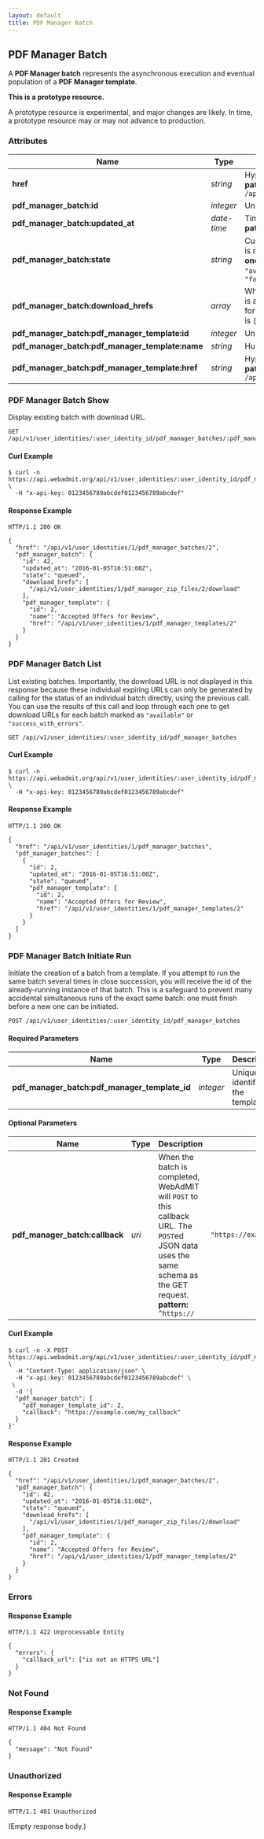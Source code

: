 ```yaml
---
layout: default
title: PDF Manager Batch
---
```


<!-- WARNING: This is an automatically generated file.  Do not modify directly.  See script/generate-docs. -->

<h2><a name="resource-pdf_manager_batch"></a>PDF Manager Batch</h2>

<p>A <strong>PDF Manager batch</strong> represents the asynchronous execution and eventual population of a <strong>PDF Manager template</strong>.</p>

<div class="alert alert-warning">
  <p><strong>This is a prototype resource.</strong></p>
  <p>A prototype resource is experimental, and major changes are likely. In time, a prototype resource may or may not advance to production.</p>
</div>

<h3>Attributes</h3>

<table><thead>
<tr>
<th>Name</th>
<th>Type</th>
<th>Description</th>
<th>Example</th>
</tr>
</thead><tbody>
<tr>
<td><strong>href</strong></td>
<td><em>string</em></td>
<td>Hypertext reference to this resource.<br/> <strong>pattern:</strong> <code>/api/v1/user_identities/\d+/pdf_manager_batches/\d+</code></td>
<td><code>&quot;/api/v1/user_identities/1/pdf_manager_batches/2&quot;</code></td>
</tr>
<tr>
<td><strong>pdf_manager_batch:id</strong></td>
<td><em>integer</em></td>
<td>Unique identifier of this batch.</td>
<td><code>42</code></td>
</tr>
<tr>
<td><strong>pdf_manager_batch:updated_at</strong></td>
<td><em>date-time</em></td>
<td>Time that this batch was last updated.<br/> <strong>pattern:</strong> <code>\d\d\d\d-\d\d-\d\dT\d\d:\d\d:\d\dZ</code></td>
<td><code>&quot;2016-01-05T16:51:00Z&quot;</code></td>
</tr>
<tr>
<td><strong>pdf_manager_batch:state</strong></td>
<td><em>string</em></td>
<td>Current state of this batch.  When <code>&quot;available&quot;</code>, the batch is ready for download.<br/> <strong>one of:</strong><code>&quot;initializing&quot;</code> or <code>&quot;queued&quot;</code> or <code>&quot;in_progress&quot;</code> or <code>&quot;available&quot;</code> or <code>&quot;success_with_errors&quot;</code> or <code>&quot;empty_list&quot;</code> or <code>&quot;failed&quot;</code></td>
<td><code>&quot;queued&quot;</code></td>
</tr>
<tr>
<td><strong>pdf_manager_batch:download_hrefs</strong></td>
<td><em>array</em></td>
<td>When <code>state</code> is <code>&quot;available&quot;</code> or <code>&quot;success_with_errors&quot;</code>, this is an array of hrefs that can be requested with an API key for downloading the generated PDF files.  Otherwise, this is <code>[]</code>.</td>
<td><code>[&quot;/api/v1/user_identities/1/pdf_manager_zip_files/2/download&quot;]</code></td>
</tr>
<tr>
<td><strong>pdf_manager_batch:pdf_manager_template:id</strong></td>
<td><em>integer</em></td>
<td>Unique identifier of the template.</td>
<td><code>2</code></td>
</tr>
<tr>
<td><strong>pdf_manager_batch:pdf_manager_template:name</strong></td>
<td><em>string</em></td>
<td>Human-readable name of this PDF Manager template.</td>
<td><code>&quot;Accepted Offers for Review&quot;</code></td>
</tr>
<tr>
<td><strong>pdf_manager_batch:pdf_manager_template:href</strong></td>
<td><em>string</em></td>
<td>Hypertext reference to the template.<br/> <strong>pattern:</strong> <code>/api/v1/user_identities/\d+/pdf_manager_templates/\d+</code></td>
<td><code>&quot;/api/v1/user_identities/1/pdf_manager_templates/2&quot;</code></td>
</tr>
</tbody></table>

<h3>PDF Manager Batch Show</h3>

<p>Display existing batch with download URL.</p>

<pre><code>GET /api/v1/user_identities/:user_identity_id/pdf_manager_batches/:pdf_manager_batch_id
</code></pre>

<h4>Curl Example</h4>

<pre lang="bash"><code>$ curl -n https://api.webadmit.org/api/v1/user_identities/:user_identity_id/pdf_manager_batches/:pdf_manager_batch_id \
  -H &quot;x-api-key: 0123456789abcdef0123456789abcdef&quot;
</code></pre>

<h4>Response Example</h4>

<pre><code>HTTP/1.1 200 OK
</code></pre>

<pre lang="json"><code>{
  &quot;href&quot;: &quot;/api/v1/user_identities/1/pdf_manager_batches/2&quot;,
  &quot;pdf_manager_batch&quot;: {
    &quot;id&quot;: 42,
    &quot;updated_at&quot;: &quot;2016-01-05T16:51:00Z&quot;,
    &quot;state&quot;: &quot;queued&quot;,
    &quot;download_hrefs&quot;: [
      &quot;/api/v1/user_identities/1/pdf_manager_zip_files/2/download&quot;
    ],
    &quot;pdf_manager_template&quot;: {
      &quot;id&quot;: 2,
      &quot;name&quot;: &quot;Accepted Offers for Review&quot;,
      &quot;href&quot;: &quot;/api/v1/user_identities/1/pdf_manager_templates/2&quot;
    }
  }
}
</code></pre>

<h3>PDF Manager Batch List</h3>

<p>List existing batches.  Importantly, the download URL is not displayed in this response because these individual expiring URLs can only be generated by calling for the status of an individual batch directly, using the previous call. You can use the results of this call and loop through each one to get download URLs for each batch marked as <code>&quot;available&quot;</code> or <code>&quot;success_with_errors&quot;</code>.</p>

<pre><code>GET /api/v1/user_identities/:user_identity_id/pdf_manager_batches
</code></pre>

<h4>Curl Example</h4>

<pre lang="bash"><code>$ curl -n https://api.webadmit.org/api/v1/user_identities/:user_identity_id/pdf_manager_batches \
  -H &quot;x-api-key: 0123456789abcdef0123456789abcdef&quot;
</code></pre>

<h4>Response Example</h4>

<pre><code>HTTP/1.1 200 OK
</code></pre>

<pre lang="json"><code>{
  &quot;href&quot;: &quot;/api/v1/user_identities/1/pdf_manager_batches&quot;,
  &quot;pdf_manager_batches&quot;: [
    {
      &quot;id&quot;: 2,
      &quot;updated_at&quot;: &quot;2016-01-05T16:51:00Z&quot;,
      &quot;state&quot;: &quot;queued&quot;,
      &quot;pdf_manager_template&quot;: {
        &quot;id&quot;: 2,
        &quot;name&quot;: &quot;Accepted Offers for Review&quot;,
        &quot;href&quot;: &quot;/api/v1/user_identities/1/pdf_manager_templates/2&quot;
      }
    }
  ]
}
</code></pre>

<h3>PDF Manager Batch Initiate Run</h3>

<p>Initiate the creation of a batch from a template.  If you attempt to run the same batch several times in close succession, you will receive the id of the already-running instance of that batch. This is a safeguard to prevent many accidental simultaneous runs of the exact same batch: one must finish before a new one can be initiated.</p>

<pre><code>POST /api/v1/user_identities/:user_identity_id/pdf_manager_batches
</code></pre>

<h4>Required Parameters</h4>

<table><thead>
<tr>
<th>Name</th>
<th>Type</th>
<th>Description</th>
<th>Example</th>
</tr>
</thead><tbody>
<tr>
<td><strong>pdf_manager_batch:pdf_manager_template_id</strong></td>
<td><em>integer</em></td>
<td>Unique identifier of the template.</td>
<td><code>2</code></td>
</tr>
</tbody></table>

<h4>Optional Parameters</h4>

<table><thead>
<tr>
<th>Name</th>
<th>Type</th>
<th>Description</th>
<th>Example</th>
</tr>
</thead><tbody>
<tr>
<td><strong>pdf_manager_batch:callback</strong></td>
<td><em>uri</em></td>
<td>When the batch is completed, WebAdMIT will <code>POST</code> to this callback URL.  The <code>POST</code>ed JSON data uses the same schema as the GET request.<br/> <strong>pattern:</strong> <code>^https://</code></td>
<td><code>&quot;https://example.com/my_callback&quot;</code></td>
</tr>
</tbody></table>

<h4>Curl Example</h4>

<pre lang="bash"><code>$ curl -n -X POST https://api.webadmit.org/api/v1/user_identities/:user_identity_id/pdf_manager_batches \
  -H &quot;Content-Type: application/json&quot; \
  -H &quot;x-api-key: 0123456789abcdef0123456789abcdef&quot; \
 \
  -d &#39;{
  &quot;pdf_manager_batch&quot;: {
    &quot;pdf_manager_template_id&quot;: 2,
    &quot;callback&quot;: &quot;https://example.com/my_callback&quot;
  }
}&#39;
</code></pre>

<h4>Response Example</h4>

<pre><code>HTTP/1.1 201 Created
</code></pre>

<pre lang="json"><code>{
  &quot;href&quot;: &quot;/api/v1/user_identities/1/pdf_manager_batches/2&quot;,
  &quot;pdf_manager_batch&quot;: {
    &quot;id&quot;: 42,
    &quot;updated_at&quot;: &quot;2016-01-05T16:51:00Z&quot;,
    &quot;state&quot;: &quot;queued&quot;,
    &quot;download_hrefs&quot;: [
      &quot;/api/v1/user_identities/1/pdf_manager_zip_files/2/download&quot;
    ],
    &quot;pdf_manager_template&quot;: {
      &quot;id&quot;: 2,
      &quot;name&quot;: &quot;Accepted Offers for Review&quot;,
      &quot;href&quot;: &quot;/api/v1/user_identities/1/pdf_manager_templates/2&quot;
    }
  }
}
</code></pre>

<h3>Errors</h3>

<h4>Response Example</h4>

<pre><code>HTTP/1.1 422 Unprocessable Entity
</code></pre>

<pre lang="json"><code>{
  &quot;errors&quot;: {
    &quot;callback_url&quot;: [&quot;is not an HTTPS URL&quot;]
  }
}
</code></pre>

<h3>Not Found</h3>

<h4>Response Example</h4>

<pre><code>HTTP/1.1 404 Not Found
</code></pre>

<pre lang="json"><code>{
  &quot;message&quot;: &quot;Not Found&quot;
}
</code></pre>

<h3>Unauthorized</h3>

<h4>Response Example</h4>

<pre><code>HTTP/1.1 401 Unauthorized
</code></pre>

<p>(Empty response body.)</p>

